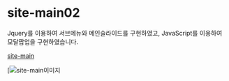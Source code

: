 # site-main02
Jquery를 이용하여 서브메뉴와 메인슬라이드를 구현하였고, JavaScript를 이용하여 모달팝업을 구현하였습니다.

[site-main](https://yellrim.github.io/site-main01/)

[![site-main이미지](https://github.com/yellrim/site-main02/blob/main/README.png)
